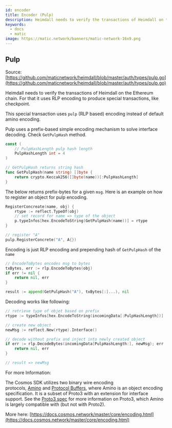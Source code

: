 ```yaml
---
id: encoder
title: Encoder (Pulp)
description: Heimdall needs to verify the transactions of Heimdall on the Ethereum chain. For that it uses RLP encoding to produce special transactions, like checkpoint.
keywords:
  - docs
  - matic
image: https://matic.network/banners/matic-network-16x9.png 
---
```

## Pulp

Source: [https://github.com/maticnetwork/heimdall/blob/master/auth/types/pulp.go](https://github.com/maticnetwork/heimdall/blob/master/auth/types/pulp.go)

Heimdall needs to verify the transactions of Heimdall on the Ethereum chain. For that it uses RLP encoding to produce special transactions, like checkpoint.

This special transaction uses `pulp` (RLP based) encoding instead of default amino encoding.

Pulp uses a prefix-based simple encoding mechanism to solve interface decoding. Check `GetPulpHash` method.

```go
const (
	// PulpHashLength pulp hash length
	PulpHashLength int = 4
)

// GetPulpHash returns string hash
func GetPulpHash(name string) []byte {
	return crypto.Keccak256([]byte(name))[:PulpHashLength]
}
```

The below returns prefix-bytes for a given `msg`.  Here is an example on how to register an object for pulp encoding.

```go
RegisterConcreate(name, obj) {
	rtype := reflect.TypeOf(obj)
	// set record for name => type of the object
	p.typeInfos[hex.EncodeToString(GetPulpHash(name))] = rtype
}

// register "A"
pulp.RegisterConcrete("A", A{})
```

Encoding is just RLP encoding and prepending hash of `GetPulpHash` of the `name` 

```go
// EncodeToBytes encodes msg to bytes
txBytes, err := rlp.EncodeToBytes(obj)
if err != nil {
	return nil, err
}

result := append(GetPulpHash("A"), txBytes[:]...), nil
```

Decoding works like following:

```go
// retrieve type of objet based on prefix 
rtype := typeInfos[hex.EncodeToString(incomingData[:PulpHashLength])]

// create new object
newMsg := reflect.New(rtype).Interface()

// decode without prefix and inject into newly created object
if err := rlp.DecodeBytes(incomingData[PulpHashLength:], newMsg); err != nil {
	return nil, err
}

// result => newMsg
```

For more Information:

The Cosmos SDK utilizes two binary wire encoding protocols, [Amino](https://github.com/tendermint/go-amino/) and [Protocol Buffers](https://developers.google.com/protocol-buffers), where Amino is an object encoding specification. It is a subset of Proto3 with an extension for interface support. See the [Proto3 spec](https://developers.google.com/protocol-buffers/docs/proto3) for more information on Proto3, which Amino is largely compatible with (but not with Proto2).

More here: [https://docs.cosmos.network/master/core/encoding.html](https://docs.cosmos.network/master/core/encoding.html)